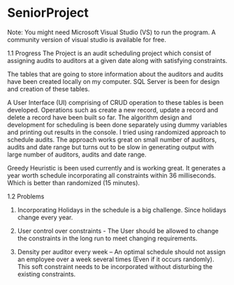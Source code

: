 ﻿# SeniorProject

Note: You might need Microsoft Visual Studio (VS) to run the program. 
A community version of visual studio is available for free.  



1.1 Progress
The Project is an audit scheduling project which consist of assigning audits to auditors at a given date along with satisfying constraints. 


The tables that are going to store information about the auditors and audits have been created locally on my computer. SQL Server is been for design and creation of these tables. 


A User Interface (UI) comprising of CRUD operation to these tables is been developed. Operations such as create a new record, update a record and delete a record have been built so far. 
The algorithm design and development for scheduling is been done separately using dummy variables and printing out results in the console. I tried using randomized approach to schedule audits. The approach works great on small number of auditors, audits and date range but turns out to be slow in generating output with large number of auditors, audits and date range. 

Greedy Heuristic is been used currently and is working great. It generates a year worth schedule incorporating all constraints within 36 milliseconds. Which is better than randomized (15 minutes).


1.2 Problems

1. Incorporating Holidays in the schedule is a big challenge. Since holidays change every year.

2. User control over constraints - The User should be allowed to change the constraints in the long run to meet changing requirements.

3. Density per auditor every week – An optimal schedule should not assign an employee over a week several times (Even if it occurs randomly). This soft constraint needs to be incorporated without disturbing the existing constraints. 
